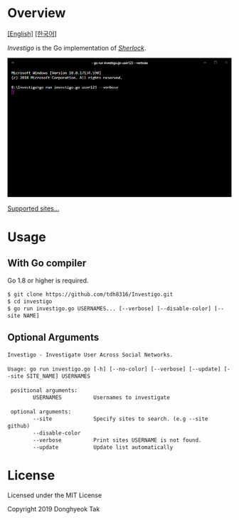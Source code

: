 # Overview
[[English]](./README.MD) [[한국어]](./README-ko_kr.MD)

*Investigo* is the Go implementation of *[Sherlock](https://sherlock-project.github.io/)*.

![screenshot](./docs/sample.gif)

[Supported sites...](./sites.md)

# Usage
## With Go compiler
Go 1.8 or higher is required.
```
$ git clone https://github.com/tdh8316/Investigo.git
$ cd investigo
$ go run investigo.go USERNAMES... [--verbose] [--disable-color] [--site NAME]
```

## Optional Arguments
```
Investigo - Investigate User Across Social Networks.

Usage: go run investigo.go [-h] [--no-color] [--verbose] [--update] [--site SITE_NAME] USERNAMES

 positional arguments:
        USERNAMES          Usernames to investigate

 optional arguments:
        --site             Specify sites to search. (e.g --site github)
        --disable-color
        --verbose          Print sites USERNAME is not found.
        --update           Update list automatically
```

# License
Licensed under the MIT License

Copyright 2019 Donghyeok Tak

